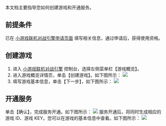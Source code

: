 本文档主要指导您如何创建游戏和开通服务。

## 前提条件
已在 [小游戏联机对战引擎申请页面](https://cloud.tencent.com/apply/p/115wxgmre2pb) 填写相关信息，通过申请后，获得使用资格。


## 创建游戏
1. 进入 [小游戏联机对战引擎](https://console.qcloud.com/mgobe) 控制台，选择左侧菜单栏【游戏概览】。
2. 进入游戏概览详情页，单击【创建游戏】。如下图所示：
![](https://main.qcloudimg.com/raw/49f671379b40cc151828c875033366e4.png)
3. 填写游戏基本信息，单击【下一步】，如下图所示：
![](https://main.qcloudimg.com/raw/7b07bad49e0cd7003eb2c425be0d52fe.png)

## 开通服务
单击【确认】，完成服务开通。如下图所示：
![](https://main.qcloudimg.com/raw/b1e0c8d212745288d15e824fb42bfad5.png)
服务开通后，将同时生成相应的游戏 ID、游戏 KEY。您可以在游戏的基本信息中查看。如下图所示：
![](https://main.qcloudimg.com/raw/c01aee3383fe028b1c561d0e335892de.png)
